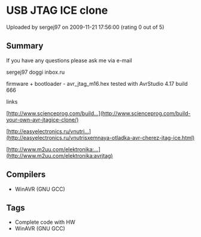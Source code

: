 # USB JTAG ICE clone

Uploaded by sergej97 on 2009-11-21 17:56:00 (rating 0 out of 5)

## Summary

If you have any questions please ask me via e-mail 


sergej97 doggi inbox.ru


firmware + bootloader - avr\_jtag\_m16.hex tested with AvrStudio 4.17 build 666


links  

[http://www.scienceprog.com/build...](http://www.scienceprog.com/build-your-own-avr-jtagice-clone/)  

[http://easyelectronics.ru/vnutri...](http://easyelectronics.ru/vnutrisxemnaya-otladka-avr-cherez-jtag-ice.html)  

[http://www.m2uu.com/elektronika:...](http://www.m2uu.com/elektronika:avrjtag)

## Compilers

- WinAVR (GNU GCC)

## Tags

- Complete code with HW
- WinAVR (GNU GCC)
